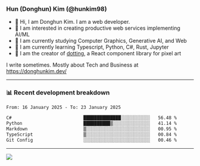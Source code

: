 ### Hun (Donghun) Kim (@hunkim98)

- 👋 Hi, I am Donghun Kim. I am a web developer. 
- 🤔 I am interested in creating productive web services implementing AI/ML
- 🔭 I am currently studying Computer Graphics, Generative AI, and Web 
- 🌱 I am currently learning Typescript, Python, C#, Rust, Jupyter
- 🎨 I am the creator of [dotting](https://github.com/hunkim98/dotting), a React component library for pixel art

I write sometimes. Mostly about Tech and Business at https://donghunkim.dev/

---
### 📊 Recent development breakdown
<!--START_SECTION:waka-->

```txt
From: 16 January 2025 - To: 23 January 2025

C#                           ██████████████░░░░░░░░░░░   56.48 %
Python                       ██████████▒░░░░░░░░░░░░░░   41.14 %
Markdown                     ▒░░░░░░░░░░░░░░░░░░░░░░░░   00.95 %
TypeScript                   ▒░░░░░░░░░░░░░░░░░░░░░░░░   00.84 %
Git Config                   ░░░░░░░░░░░░░░░░░░░░░░░░░   00.46 %
```

<!--END_SECTION:waka-->
---

<!-- <div align='center'> -->
  <img align="center" src="https://github-readme-stats.vercel.app/api?username=hunkim98&theme=dark&show_icons=true"/>
<!-- </div> -->
<!--
**hunkim98/hunkim98** is a ✨ _special_ ✨ repository because its `README.md` (this file) appears on your GitHub profile.

Here are some ideas to get you started:

- 🔭 I’m currently working on ...
- 🌱 I’m currently learning ...
- 👯 I’m looking to collaborate on ...
- 🤔 I’m looking for help with ...
- 💬 Ask me about ...
- 📫 How to reach me: ...
- 😄 Pronouns: ...
- ⚡ Fun fact: ...
-->
